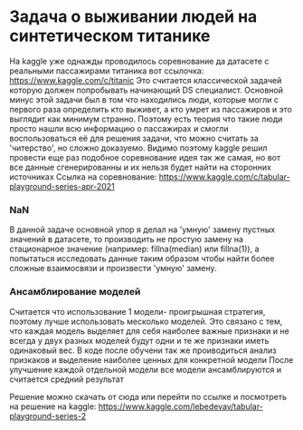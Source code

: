 # Задача о выживании людей на синтетическом титанике 
На kaggle уже однажды проводилось соревнование да датасете с реальными пассажирами титаника вот ссылочка: https://www.kaggle.com/c/titanic
Это считается классической задачей которую должен попробывать начинающий DS специалист. 
Основной минус этой задачи был в том что находились люди, которые могли с первого раза определить кто выживет, а кто умрет из пассажиров и это выглядит как минимум странно.
Поэтому есть теория что такие люди просто нашли всю информацию о пассажирах и смогли воспользоваться её для решения задачи, что можно считать за 'читерство', но сложно доказуемо.
Видимо поэтому kaggle решил провести еще раз подобное соревнование идея так же самая, но вот все данные сгенерированны и их нельзя будет найти на сторонних источниках 
Ссылка на соревнование: https://www.kaggle.com/c/tabular-playground-series-apr-2021

### NaN
В данной задаче основной упор я делал на 'умную' замену пустных значений в датасете, то производить не простую замену на стационарное значение (например: fillna(median) или fillna(1)), а попытаться исследовать данные таким образом чтобы найти более сложные взаимосвязи и произвести 'умную' замену. 

### Ансамблирование моделей
Считается что использование 1 модели- проигрышная стратегия, поэтому лучше использовать месколько моделей. 
Это связано с тем, что каждая модель выделяет для себя наиболее важные признаки и не всегда у двух разных моделей будут одни и те же признаки иметь одинаковый вес. 
В коде после обучени так же проиводиться анализ призкаков и выделение наиболее ценных для конкретной модели
После улучшение каждой отдельной модели все модели ансамблируются и считается средний результат 

Решение можно скачать от сюда или перейти по ссылке и посмотреть на решение на kaggle: https://www.kaggle.com/lebedevav/tabular-playground-series-2
